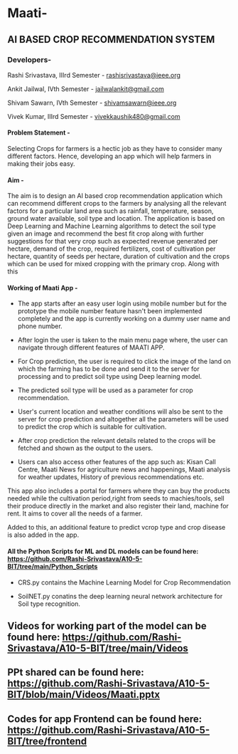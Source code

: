 # Maati-
## AI BASED CROP RECOMMENDATION SYSTEM

### Developers- 
Rashi Srivastava, IIIrd Semester - rashisrivastava@ieee.org

Ankit Jailwal, IVth Semester - jailwalankit@gmail.com

Shivam Sawarn, IVth Semester - shivamsawarn@ieee.org

Vivek Kumar, IIIrd Semester - vivekkaushik480@gmail.com


#### Problem Statement - 
Selecting Crops for farmers is a hectic job as they have to consider many different factors. Hence, developing an app which will help farmers in making their jobs easy.

#### Aim - 
The aim is to design an AI based crop recommendation application which can recommend different crops to the farmers by analysing all the relevant factors for a particular land area such as rainfall, temperature, season, ground water available, soil type and location. The application is based on Deep Learning and Machine Learning algorithms to detect the soil type given an image and recommend the best fit crop along with further suggestions for that very crop such as expected revenue generated per hectare, demand of the crop, required fertilizers, cost of cultivation per hectare, quantity of seeds per hectare, duration of cultivation and the crops which can be used for mixed cropping with the primary crop. Along with this
    
#### Working of Maati App - 
- The app starts after an easy user login using mobile number but for the prototype the mobile number feature hasn't been implemented completely and the app is currently working on a dummy user name and phone number. 

- After login the user is taken to the main menu page where, the user can navigate through different features of MAATI APP.

- For Crop prediction, the user is required to click the image of the land on which the farming has to be done and send it to the server for processing and to predict soil type using Deep learning model.

- The predicted soil type will be used as a parameter for crop recommendation.

- User's current location and weather conditions will also be sent to the server for crop prediction and altogether all the parameters will be used to predict the crop which is suitable for cultivation.

- After crop prediction the relevant details related to the crops will be fetched and shown as the output to the users.
- Users can also access other features of the app such as: Kisan Call Centre, Maati News for agriculture news and happenings, Maati analysis for weather updates, History of previous recommendations etc. 

This app also includes a portal for farmers where they can buy the products needed while the cultivation period,right from seeds to machies/tools, sell their produce directly in the market and also register their land, machine for rent. It aims to cover all the needs of a farmer.

Added to this, an additional feature to predict vcrop type and crop disease is also added in the app.

#### All the Python Scripts for ML and DL models can be found here: https://github.com/Rashi-Srivastava/A10-5-BIT/tree/main/Python_Scripts

- CRS.py contains the Machine Learning Model for Crop Recommendation

- SoilNET.py conatins the deep learning neural network architecture for Soil type recognition.

## Videos for working part of the model can be found here: https://github.com/Rashi-Srivastava/A10-5-BIT/tree/main/Videos

## PPt shared can be found here: https://github.com/Rashi-Srivastava/A10-5-BIT/blob/main/Videos/Maati.pptx

## Codes for app Frontend can be found here: https://github.com/Rashi-Srivastava/A10-5-BIT/tree/frontend


